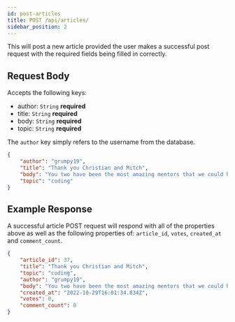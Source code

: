 ```yaml
---
id: post-articles
title: POST /api/articles/
sidebar_position: 2
---
```


This will post a new article provided the user makes a successful post request with the required fields being filled in correctly.

## Request Body

Accepts the following keys:

- author: `String` **required** 
- title: `String` **required**
- body: `String` **required**
- topic: `String` **required**

The `author` key simply refers to the username from the database.

```json
{
    "author": "grumpy19",
    "title": "Thank you Christian and Mitch",
	"body": "You two have been the most amazing mentors that we could have ever asked for. On October 28th 2022 for the Northcoders August 30th Cohort, we have had to bid our two favourite mentors goodbye. However, goodbyes are only temporary and we will see you both again soon. All of the best for the future cohorts and more you two!",
	"topic": "coding"
}
```

## Example Response

A successful article POST request will respond with all of the properties above as well as the following properties of: `article_id`, `votes`, `created_at` and `comment_count`. 

```json
{
	"article_id": 37,
	"title": "Thank you Christian and Mitch",
	"topic": "coding",
	"author": "grumpy19",
	"body": "You two have been the most amazing mentors that we could have ever asked for. On October 28th 2022 for the Northcoders August 30th Cohort, we have had to bid our two favourite mentors goodbye. However, goodbyes are only temporary and we will see you both again soon. All of the best for the future cohorts and more you two!",
	"created_at": "2022-10-29T16:01:34.834Z",
	"votes": 0,
	"comment_count": 0
}
```